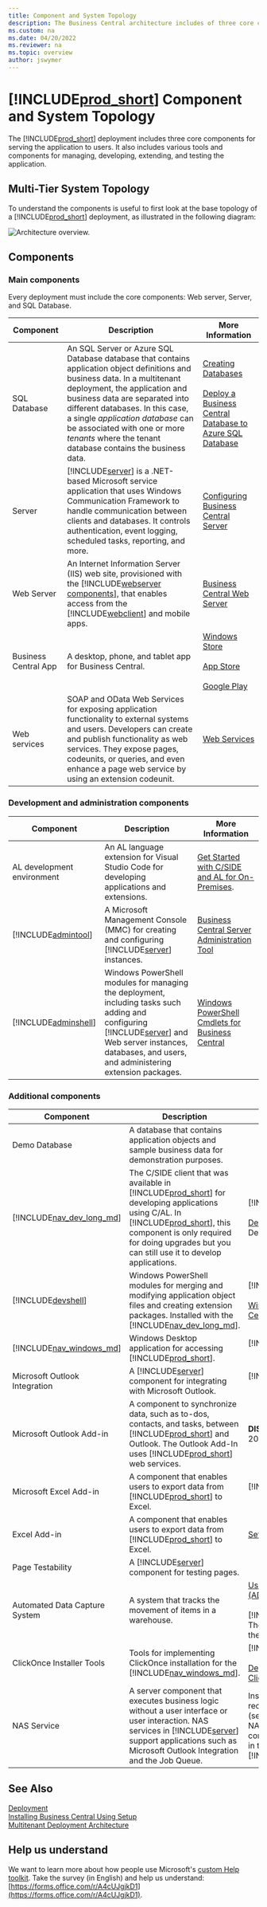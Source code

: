 ```yaml
---
title: Component and System Topology
description: The Business Central architecture includes of three core components, and various additional tools and components.
ms.custom: na
ms.date: 04/20/2022
ms.reviewer: na
ms.topic: overview
author: jswymer
---
```

# [!INCLUDE[prod_short](../developer/includes/prod_short.md)] Component and System Topology

The [!INCLUDE[prod_short](../developer/includes/prod_short.md)] deployment includes three core components for serving the application to users. It also includes various tools and components for managing, developing, extending, and testing the application.

## Multi-Tier System Topology

To understand the components is useful to first look at the base topology of a [!INCLUDE[prod_short](../developer/includes/prod_short.md)] deployment, as illustrated in the following diagram:

![Architecture overview.](../media/architecture-overview.png "Architecture overview")  

## Components

### Main components

Every deployment must include the core components: Web server, Server, and SQL Database. 

|Component|Description| More Information  |
|---------|-----------|---|
|SQL Database|An SQL Server or Azure SQL Database database that contains application object definitions and business data. In a multitenant deployment, the application and business data are separated into different databases. In this case, a single *application database* can be associated with one or more *tenants* where the tenant database contains the business data.| [Creating Databases](../cside/cside-create-databases.md)<br /><br />[Deploy a Business Central Database to Azure SQL Database](deploy-database-azure-sql-database.md)|
|Server|[!INCLUDE[server](../developer/includes/server.md)] is a .NET-based Microsoft service application that uses Windows Communication Framework to handle communication between clients and databases. It controls authentication, event logging, scheduled tasks, reporting, and more.|[Configuring Business Central Server](../administration/configure-server-instance.md)|
|Web Server|An Internet Information Server (IIS) web site, provisioned with the [!INCLUDE[webserver components](../developer/includes/webservercomponents.md)], that enables access from the [!INCLUDE[webclient](../developer/includes/webclient.md)] and mobile apps.| [Business Central Web Server](web-server-overview.md)|
|Business Central App|A desktop, phone, and tablet app for Business Central.|[Windows Store](https://go.microsoft.com/fwlink/?LinkId=734848)<br /><br />[App Store](https://go.microsoft.com/fwlink/?LinkId=734847)<br /><br />[Google Play](https://go.microsoft.com/fwlink/?LinkId=734849)|
|Web services|SOAP and OData Web Services for exposing application functionality to external systems and users. Developers can create and publish functionality as web services. They expose pages, codeunits, or queries, and even enhance a page web service by using an extension codeunit.|[Web Services](../webservices/web-services.md)|

### Development and administration components

|Component|Description| More Information   |
|---------|-----------|---|
|AL development environment|An AL language extension for Visual Studio Code for developing applications and extensions. |[Get Started with C/SIDE and AL for On-Premises](../developer/devenv-get-started-al-for-onprem.md).|
|[!INCLUDE[admintool](../developer/includes/admintool.md)]|A Microsoft Management Console (MMC) for creating and configuring [!INCLUDE[server](../developer/includes/server.md)] instances.|[Business Central Server Administration Tool](../administration/administration-tool.md)|
|[!INCLUDE[adminshell](../developer/includes/adminshell.md)]|Windows PowerShell modules for managing the deployment, including tasks such adding and configuring [!INCLUDE[server](../developer/includes/server.md)] and Web server instances, databases, and users, and administering extension packages.|[Windows PowerShell Cmdlets for Business Central](/powershell/business-central/overview)|

### Additional components

|Component|Description| More Information  |
|---------|-----------|---|
|Demo Database|A database that contains application objects and sample business data for demonstration purposes.||
|[!INCLUDE[nav_dev_long_md](../developer/includes/nav_dev_long_md.md)]|The C/SIDE client that was available in [!INCLUDE[prod_short](../developer/includes/prod_short.md)] for developing applications using C/AL. In [!INCLUDE[prod_short](../developer/includes/prod_short.md)], this component is only required for doing upgrades but you can still use it to develop applications.|[!INCLUDE[2019_releasewave2_deprecated](../includes/2019_releasewave2_deprecated.md)]<br /><br />[Development in C/AL](/dynamics-nav/development) in the Dynamics NAV Developer and IT Pro Help.|
|[!INCLUDE[devshell](../developer/includes/devshell.md)]|Windows PowerShell modules for merging and modifying application object files and creating extension packages. Installed with the [!INCLUDE[nav_dev_long_md](../developer/includes/nav_dev_long_md.md)].|[!INCLUDE[2019_releasewave2_deprecated](../includes/2019_releasewave2_deprecated.md)]<br /><br />[Windows PowerShell Cmdlets for Business Central](/powershell/business-central/overview)|
|[!INCLUDE[nav_windows_md](../developer/includes/nav_windows_md.md)]|Windows Desktop application for accessing [!INCLUDE[prod_short](../developer/includes/prod_short.md)].|[!INCLUDE[2019_releasewave2_deprecated](../includes/2019_releasewave2_deprecated.md)]<br /><br />|
|Microsoft Outlook Integration|A [!INCLUDE[server](../developer/includes/server.md)] component for integrating with Microsoft Outlook.|[!INCLUDE[2019_releasewave2_deprecated](../includes/2019_releasewave2_deprecated.md)]<br /><br />|
|Microsoft Outlook Add-in| A component to synchronize data, such as to-dos, contacts, and tasks, between [!INCLUDE[prod_short](../developer/includes/prod_short.md)] and Outlook. The Outlook Add-In uses [!INCLUDE[prod_short](../developer/includes/prod_short.md)] web services.|**DISCONTINUED AFTER:** Business Central 2020 Release Wave 1|
|Microsoft Excel Add-in|A component that enables users to export data from [!INCLUDE[prod_short](../developer/includes/prod_short.md)] to Excel.|[!INCLUDE[2019_releasewave2_deprecated](../includes/2019_releasewave2_deprecated.md)]<br /><br />|
|Excel Add-in|A component that enables users to export data from [!INCLUDE[prod_short](../developer/includes/prod_short.md)] to Excel.|[Setting up the Excel Add-In](../administration/configuring-excel-addin.md)|
|Page Testability|A [!INCLUDE[server](../developer/includes/server.md)] component for testing pages.||
|Automated Data Capture System|A system that tracks the movement of items in a warehouse.|[Use Automated Data Capture Systems (ADCS](/dynamics365/business-central/warehouse-use-automated-data-capture-systems-adcs)<br /><br />[!INCLUDE[2020_releasewave1_deprecated](../includes/2020_releasewave1_deprecated.md)]. The VT100 Plug-in is no longer included on the product installation media.|
|ClickOnce Installer Tools|Tools for implementing ClickOnce installation for the [!INCLUDE[nav_windows_md](../developer/includes/nav_windows_md.md)].|[!INCLUDE[2019_releasewave2_deprecated](../includes/2019_releasewave2_deprecated.md)]<br /><br />[Deploying Dynamics NAV Client Using ClickOnce](deploying-dynamics-nav-client-clickonce.md).|
|NAS Service|A server component that executes business logic without a user interface or user interaction. NAS services in [!INCLUDE[server](../developer/includes/server.md)] support applications such as Microsoft Outlook Integration and the Job Queue.| Instead of using NAS services, we recommend that you use the Task Scheduler (see [Task Scheduler](../developer/devenv-task-scheduler.md). If you decide to use NAS, and want to read more about its configuration, see [Configuring NAS Services](/dynamics-nav/configuring-nas-services) in the Dev and IT Pro Help for [!INCLUDE[nav2018_md](../developer/includes/nav2018_md.md)].|

## See Also

[Deployment](Deployment.md)  
[Installing Business Central Using Setup](install-using-setup.md)  
[Multitenant Deployment Architecture](Multitenant-Deployment-Architecture.md)  

## Help us understand

We want to learn more about how people use Microsoft's [custom Help toolkit](https://github.com/microsoft/dynamics365smb-custom-help). Take the survey (in English) and help us understand: [https://forms.office.com/r/A4cUJgjkD1](https://forms.office.com/r/A4cUJgjkD1).  
